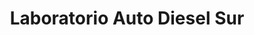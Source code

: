 ---
title: "Laboratorio Auto Diesel Sur"
url: /quito/laboratorio-auto-diesel-sur/
shop: Autowerkstatt
---